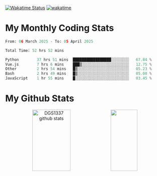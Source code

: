 [![Wakatime Status](https://github.com/noopurphalak/noopurphalak/workflows/wakatime-status-update/badge.svg)](https://github.com/noopurphalak/noopurphalak/actions/workflows/main.yml)
[![wakatime](https://wakatime.com/badge/user/80ace140-ef40-4fdd-b8ed-f3be3d2e1aea.svg)](https://wakatime.com/@80ace140-ef40-4fdd-b8ed-f3be3d2e1aea)

# My Monthly Coding Stats

<!--START_SECTION:waka-->

```python
From: 06 March 2025 - To: 05 April 2025

Total Time: 52 hrs 52 mins

Python        37 hrs 51 mins  █████████████████░░░░░░░░   67.84 %
Vue.js        7 hrs 6 mins    ███▒░░░░░░░░░░░░░░░░░░░░░   12.75 %
Other         2 hrs 54 mins   █▒░░░░░░░░░░░░░░░░░░░░░░░   05.23 %
Bash          2 hrs 49 mins   █▒░░░░░░░░░░░░░░░░░░░░░░░   05.08 %
JavaScript    1 hr 55 mins    █░░░░░░░░░░░░░░░░░░░░░░░░   03.45 %
```

<!--END_SECTION:waka-->

# My Github Stats
<div style="text-align: center;">
  <img width="49%" height="195px" src="https://github-readme-stats-sigma-five.vercel.app/api?username=noopurphalak&show_icons=true&count_private=true&hide_border=true&title_color=00FFFF&icon_color=00FFFF&text_color=00FFFF&bg_color=0d1117" alt="DGS1337 github stats" />
  <img width="41%" height="195px" src="https://github-readme-stats-sigma-five.vercel.app/api/top-langs/?username=noopurphalak&layout=compact&hide_border=true&title_color=00FFFF&text_color=00FFFF&bg_color=0d1117" />
</div>
